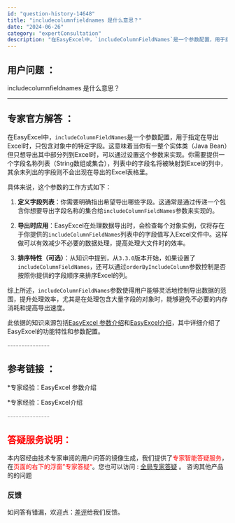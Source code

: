 ```yaml
---
id: "question-history-14648"
title: "includecolumnfieldnames 是什么意思？"
date: "2024-06-26"
category: "expertConsultation"
description: "在EasyExcel中，`includeColumnFieldNames`是一个参数配置，用于指定在导出Excel时，只包含对象中的特定字段。这意味着当你有一整个实体类（Java Bean）但只想导出其中部分列到Excel时，可以通过设置这个参数来实现。你需要提供一个字段名称列表（String数组或"
---
```


## 用户问题 ： 
 includecolumnfieldnames 是什么意思？  

---------------
## 专家官方解答 ：

在EasyExcel中，`includeColumnFieldNames`是一个参数配置，用于指定在导出Excel时，只包含对象中的特定字段。这意味着当你有一整个实体类（Java Bean）但只想导出其中部分列到Excel时，可以通过设置这个参数来实现。你需要提供一个字段名称列表（String数组或集合），列表中的字段名将被映射到Excel的列中，其余未列出的字段则不会出现在导出的Excel表格里。

具体来说，这个参数的工作方式如下：
1. **定义字段列表**：你需要明确指出希望导出哪些字段。这通常是通过传递一个包含你想要导出字段名称的集合给`includeColumnFieldNames`参数来实现的。
   
2. **导出时应用**：EasyExcel在处理数据导出时，会检查每个对象实例，仅将存在于你提供的`includeColumnFieldNames`列表中的字段值写入Excel文件中。这样做可以有效减少不必要的数据处理，提高处理大文件时的效率。

3. **排序特性（可选）**：从知识中提到，从`3.3.0`版本开始，如果设置了`includeColumnFieldNames`，还可以通过`orderByIncludeColumn`参数控制是否按照你提供的字段顺序来排序Excel的列。

综上所述，`includeColumnFieldNames`参数使得用户能够灵活地控制导出数据的范围，提升处理效率，尤其是在处理包含大量字段的对象时，能够避免不必要的内存消耗和提高导出速度。

此依据的知识来源包括[EasyExcel 参数介绍](#rv10K)和[EasyExcel介绍](#XrUmj)，其中详细介绍了EasyExcel的功能特性和参数配置。


<font color="#949494">---------------</font> 


## 参考链接 ：

*专家经验：EasyExcel 参数介绍 
 
 *专家经验：EasyExcel介绍 


 <font color="#949494">---------------</font> 
 


## <font color="#FF0000">答疑服务说明：</font> 

本内容经由技术专家审阅的用户问答的镜像生成，我们提供了<font color="#FF0000">专家智能答疑服务</font>，在<font color="#FF0000">页面的右下的浮窗”专家答疑“</font>。您也可以访问 : [全局专家答疑](https://answer.opensource.alibaba.com/docs/intro) 。 咨询其他产品的的问题

### 反馈
如问答有错漏，欢迎点：[差评](https://ai.nacos.io/user/feedbackByEnhancerGradePOJOID?enhancerGradePOJOId=15899)给我们反馈。
